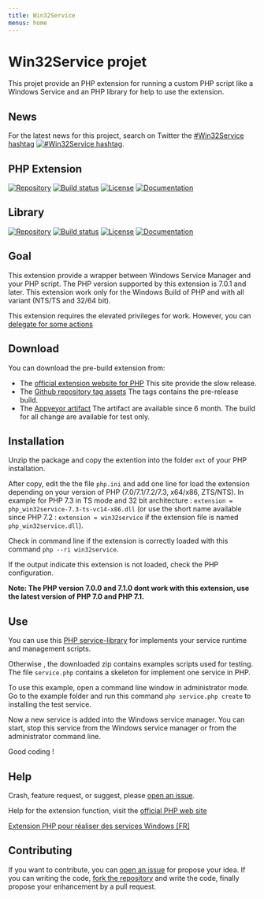```yaml
---
title: Win32Service
menus: home
---
```


# Win32Service projet

This projet provide an PHP extension for running a custom PHP script like a Windows Service and an PHP library for help to use the extension.

## News

For the latest news for this project, search on Twitter the [#Win32Service hashtag](https://twitter.com/hashtag/Win32Service) [![#Win32Service hashtag](https://img.shields.io/twitter/url/https/github.com/win32service/win32service.svg?style=social)](https://twitter.com/hashtag/Win32Service).

## PHP Extension

[![Repository](https://img.shields.io/badge/GitHub-win32service%2Fwin32service-blue.svg)](https://github.com/win32service/win32service)
[![Build status](https://ci.appveyor.com/api/projects/status/7wqljie1knsrtfkh/branch/v0.4.x?svg=true)](https://ci.appveyor.com/project/macintoshplus/win32service/branch/v0.4.x)
[![License](https://img.shields.io/badge/license-PHP_License-blue.svg)](http://www.php.net/license/3_01.txt)
[![Documentation](https://img.shields.io/badge/manual-win32service-blue.svg)](http://php.net/manual/en/book.win32service.php)

## Library

[![Repository](https://img.shields.io/badge/GitHub-win32service%2Fservice--library-blue.svg)](https://github.com/win32service/service-library)
[![Build status](https://ci.appveyor.com/api/projects/status/nm8kqrbokv49mckk?svg=true)](https://ci.appveyor.com/project/macintoshplus/win32servicelib)
[![License](https://img.shields.io/packagist/l/win32service/service-library.svg)](https://github.com/win32service/service-library/blob/master/LICENSE)
[![Documentation](https://img.shields.io/badge/manual-service_library-blue.svg)](https://win32service.github.io/service_library.html)


## Goal

This extension provide a wrapper between Windows Service Manager and your PHP script. The PHP version supported by this extension is 7.0.1 and later.
This extension work only for the Windows Build of PHP and with all variant (NTS/TS and 32/64 bit).

This extension requires the elevated privileges for work. However, you can [delegate for some actions](less_admin.md)

## Download

You can download the pre-build extension from:

* The [official extension website for PHP](http://pecl.php.net/package/win32service) This site provide the slow release.
* The [Github repository tag assets](https://github.com/win32service/win32service/releases) The tags contains the pre-release build.
* The [Appveyor artifact](https://ci.appveyor.com/project/macintoshplus/win32service) The artifact are available since 6 month. The build for all change are available for test only.


## Installation

Unzip the package and copy the extention into the folder `ext` of your PHP installation.

After copy, edit the the file `php.ini` and add one line for load the extension depending on your version of PHP (7.0/7.1/7.2/7.3, x64/x86, ZTS/NTS). In example for PHP 7.3 in TS mode and 32 bit architecture : `extension = php_win32service-7.3-ts-vc14-x86.dll` (or use the short name available since PHP 7.2 : `extension = win32service` if the extension file is named `php_win32service.dll`).

Check in command line if the extension is correctly loaded with this command `php --ri win32service`.

If the output indicate this extension is not loaded, check the PHP configuration.

__Note: The PHP version 7.0.0 and 7.1.0 dont work with this extension, use the latest version of PHP 7.0 and PHP 7.1.__

## Use

You can use this [PHP service-library](https://github.com/win32service/service-library) for implements your service runtime and management scripts.

Otherwise , the downloaded zip contains examples scripts used for testing. The file `service.php` contains a skeleton for implement one service in PHP.

To use this example, open a command line window in administrator mode. Go to the example folder and run this command `php service.php create` to installing the test service.

Now a new service is added into the Windows service manager. You can start, stop this service from the Windows service manager or from the administrator command line.

Good coding !

## Help

Crash, feature request, or suggest, please [open an issue](https://github.com/win32service/win32service/issues).

Help for the extension function, visit the [official PHP web site](http://php.net/manual/en/book.win32service.php)

[Extension PHP pour réaliser des services Windows [FR]](https://nahan.fr/extension-php-pour-realiser-des-services-windows/)

## Contributing

If you want to contribute, you can [open an issue](https://github.com/win32service/win32service/issues) for propose your idea. If you can writing the code, [fork the repository](https://github.com/win32service/win32service) and write the code, finally propose your enhancement by a pull request.

